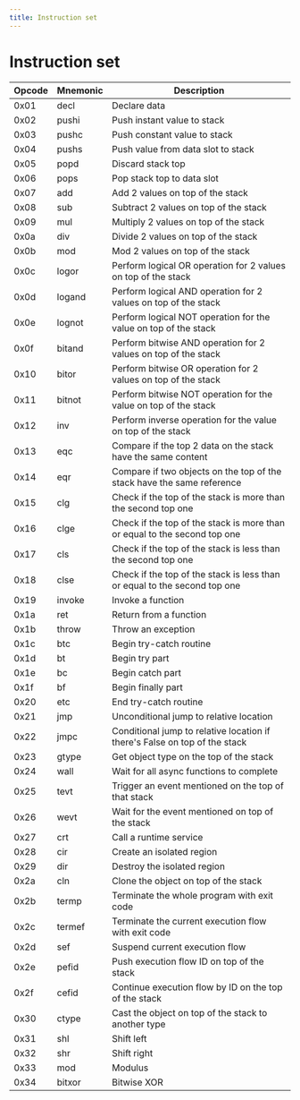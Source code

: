 ```yaml
---
title: Instruction set
---
```


# Instruction set

| Opcode | Mnemonic | Description                                                                |
| ------ | -------- | -------------------------------------------------------------------------- |
| 0x01   | decl     | Declare data                                                               |
| 0x02   | pushi    | Push instant value to stack                                                |
| 0x03   | pushc    | Push constant value to stack                                               |
| 0x04   | pushs    | Push value from data slot to stack                                         |
| 0x05   | popd     | Discard stack top                                                          |
| 0x06   | pops     | Pop stack top to data slot                                                 |
| 0x07   | add      | Add 2 values on top of the stack                                           |
| 0x08   | sub      | Subtract 2 values on top of the stack                                      |
| 0x09   | mul      | Multiply 2 values on top of the stack                                      |
| 0x0a   | div      | Divide 2 values on top of the stack                                        |
| 0x0b   | mod      | Mod 2 values on top of the stack                                           |
| 0x0c   | logor    | Perform logical OR operation for 2 values on top of the stack              |
| 0x0d   | logand   | Perform logical AND operation for 2 values on top of the stack             |
| 0x0e   | lognot   | Perform logical NOT operation for the value on top of the stack            |
| 0x0f   | bitand   | Perform bitwise AND operation for 2 values on top of the stack             |
| 0x10   | bitor    | Perform bitwise OR operation for 2 values on top of the stack              |
| 0x11   | bitnot   | Perform bitwise NOT operation for the value on top of the stack            |
| 0x12   | inv      | Perform inverse operation for the value on top of the stack                |
| 0x13   | eqc      | Compare if the top 2 data on the stack have the same content               |
| 0x14   | eqr      | Compare if two objects on the top of the stack have the same reference     |
| 0x15   | clg      | Check if the top of the stack is more than the second top one              |
| 0x16   | clge     | Check if the top of the stack is more than or equal to the second top one  |
| 0x17   | cls      | Check if the top of the stack is less than the second top one              |
| 0x18   | clse     | Check if the top of the stack is less than or equal to the second top one  |
| 0x19   | invoke   | Invoke a function                                                          |
| 0x1a   | ret      | Return from a function                                                     |
| 0x1b   | throw    | Throw an exception                                                         |
| 0x1c   | btc      | Begin try-catch routine                                                    |
| 0x1d   | bt       | Begin try part                                                             |
| 0x1e   | bc       | Begin catch part                                                           |
| 0x1f   | bf       | Begin finally part                                                         |
| 0x20   | etc      | End try-catch routine                                                      |
| 0x21   | jmp      | Unconditional jump to relative location                                    |
| 0x22   | jmpc     | Conditional jump to relative location if there's False on top of the stack |
| 0x23   | gtype    | Get object type on the top of the stack                                    |
| 0x24   | wall     | Wait for all async functions to complete                                   |
| 0x25   | tevt     | Trigger an event mentioned on the top of that stack                        |
| 0x26   | wevt     | Wait for the event mentioned on top of the stack                           |
| 0x27   | crt      | Call a runtime service                                                     |
| 0x28   | cir      | Create an isolated region                                                  |
| 0x29   | dir      | Destroy the isolated region                                                |
| 0x2a   | cln      | Clone the object on top of the stack                                       |
| 0x2b   | termp    | Terminate the whole program with exit code                                 |
| 0x2c   | termef   | Terminate the current execution flow with exit code                        |
| 0x2d   | sef      | Suspend current execution flow                                             |
| 0x2e   | pefid    | Push execution flow ID on top of the stack                                 |
| 0x2f   | cefid    | Continue execution flow by ID on the top of the stack                      |
| 0x30   | ctype    | Cast the object on top of the stack to another type                        |
| 0x31   | shl      | Shift left                                                                 |
| 0x32   | shr      | Shift right                                                                |
| 0x33   | mod      | Modulus                                                                    |
| 0x34   | bitxor   | Bitwise XOR                                                                |
